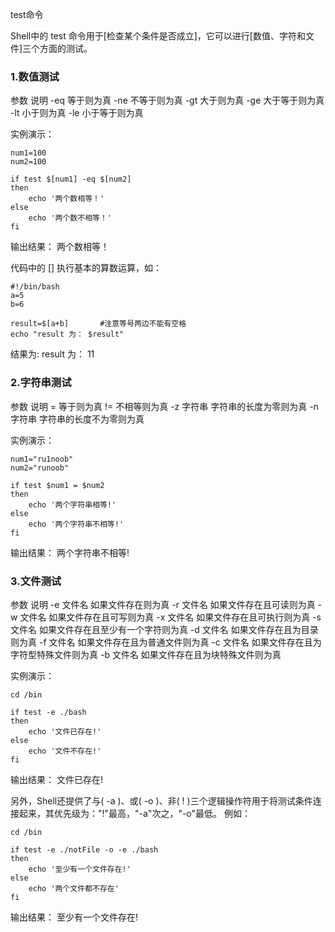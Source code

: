 test命令

Shell中的 test 命令用于[检查某个条件是否成立]，它可以进行[数值、字符和文件]三个方面的测试。

### 1.数值测试
参数	    说明
-eq	    等于则为真
-ne	    不等于则为真
-gt	    大于则为真
-ge	    大于等于则为真
-lt	    小于则为真
-le	    小于等于则为真

实例演示：
```shell script
num1=100
num2=100

if test $[num1] -eq $[num2]
then
    echo '两个数相等！'
else
    echo '两个数不相等！'
fi
```
输出结果：
两个数相等！


代码中的 [] 执行基本的算数运算，如：
```shell script
#!/bin/bash
a=5
b=6

result=$[a+b] 		#注意等号两边不能有空格
echo "result 为： $result"
```
结果为:
result 为： 11


### 2.字符串测试
参数	        说明
=	        等于则为真
!=	        不相等则为真
-z 字符串	字符串的长度为零则为真
-n 字符串	字符串的长度不为零则为真

实例演示：
```shell script
num1="ru1noob"
num2="runoob"

if test $num1 = $num2
then
    echo '两个字符串相等!'
else
    echo '两个字符串不相等!'
fi
```
输出结果：
两个字符串不相等!


### 3.文件测试
参数	        说明
-e 文件名	如果文件存在则为真
-r 文件名	如果文件存在且可读则为真
-w 文件名	如果文件存在且可写则为真
-x 文件名	如果文件存在且可执行则为真
-s 文件名	如果文件存在且至少有一个字符则为真
-d 文件名	如果文件存在且为目录则为真
-f 文件名	如果文件存在且为普通文件则为真
-c 文件名	如果文件存在且为字符型特殊文件则为真
-b 文件名	如果文件存在且为块特殊文件则为真

实例演示：
```shell script
cd /bin

if test -e ./bash
then
    echo '文件已存在!'
else
    echo '文件不存在!'
fi
```
输出结果：
文件已存在!

另外，Shell还提供了与( -a )、或( -o )、非( ! )三个逻辑操作符用于将测试条件连接起来，其优先级为："!"最高，"-a"次之，"-o"最低。
例如：
```shell script
cd /bin

if test -e ./notFile -o -e ./bash
then
    echo '至少有一个文件存在!'
else
    echo '两个文件都不存在'
fi
```
输出结果：
至少有一个文件存在!